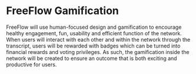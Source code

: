 # FreeFlow Gamification

FreeFlow will use human-focused design and gamification to encourage healthy engagement, fun, usability and efficient function of the network. When users will interact with each other and within the network through the transcript, users will be rewarded with badges which can be turned into financial rewards and voting privileges. As such, the gamification inside the network will be created to ensure an outcome that is both exciting and productive for users.